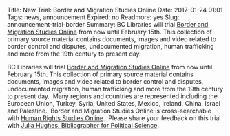 Title: New Trial: Border and Migration Studies Online
Date: 2017-01-24 01:01 
Tags: news, announcement
Expired: no 
Readmore: yes
Slug: announcement-trial-border
Summary: BC Libraries will trial <a href="https://proxy.bc.edu/login?url=http://search.alexanderstreet.com/bord" target="_blank" data-saferedirecturl="https://www.google.com/url?hl=en&q=https://proxy.bc.edu/login?url%3Dhttp://search.alexanderstreet.com/bord&source=gmail&ust=1484747966190000&usg=AFQjCNHP_WhVmndhNeyWH6vYJCQeEFkEPQ">Border and Migration Studies Online</a> from now until <span data-term="goog_2117401796" tabindex="0">February 15th</span>. This collection of primary source material contains documents, images   and video related to border control and disputes, undocumented   migration, human trafficking and more from the 19th century to present   day.

BC Libraries will trial <a href="https://proxy.bc.edu/login?url=http://search.alexanderstreet.com/bord" target="_blank" data-saferedirecturl="https://www.google.com/url?hl=en&q=https://proxy.bc.edu/login?url%3Dhttp://search.alexanderstreet.com/bord&source=gmail&ust=1484747966190000&usg=AFQjCNHP_WhVmndhNeyWH6vYJCQeEFkEPQ">Border and Migration Studies Online</a> from now until <span data-term="goog_2117401796" tabindex="0">February 15th</span>. This collection of primary source material contains documents, images   and video related to border control and disputes, undocumented   migration, human trafficking and more from the 19th century to present   day.  Many regions and countries are represented including the European   Union, Turkey, Syria, United States, Mexico, Ireland, China, Israel and   Palestine.  Border and Migration Studies Online is cross-searchable  with <a href="https://proxy.bc.edu/login?url=http://search.alexanderstreet.com/huri" target="_blank" data-saferedirecturl="https://www.google.com/url?hl=en&q=https://proxy.bc.edu/login?url%3Dhttp://search.alexanderstreet.com/huri&source=gmail&ust=1484747966191000&usg=AFQjCNGH3kdOHy7knOpVrv7ajiyQ4wPy4Q">Human Rights Studies Online</a>.  Please share your feedback on this trial with <a href="mailto:julia.hughes@bc.edu" target="_blank">Julia Hughes, Bibliographer for Political Science</a>. 